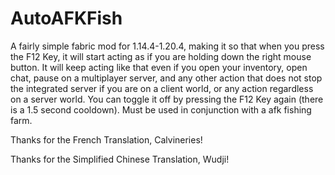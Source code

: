 # AutoAFKFish

A fairly simple fabric mod for 1.14.4-1.20.4, making it so that when you press the F12 Key, it will start acting as if you are holding down the right mouse button. It will keep acting like that even if you open your inventory, open chat, pause on a multiplayer server, and any other action that does not stop the integrated server if you are on a client world, or any action regardless on a server world. You can toggle it off by pressing the F12 Key again (there is a 1.5 second cooldown). Must be used in conjunction with a afk fishing farm.

Thanks for the French Translation, Calvineries!

Thanks for the Simplified Chinese Translation, Wudji!
